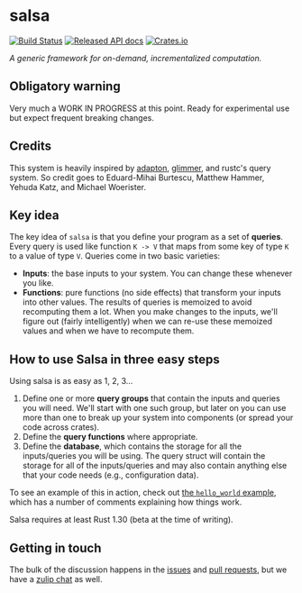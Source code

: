 # salsa

[![Build Status](https://travis-ci.org/salsa-rs/salsa.svg?branch=master)](https://travis-ci.org/salsa-rs/salsa)
[![Released API docs](https://docs.rs/salsa/badge.svg)](https://docs.rs/salsa)
[![Crates.io](https://img.shields.io/crates/v/salsa.svg)](https://crates.io/crates/salsa)

*A generic framework for on-demand, incrementalized computation.*

## Obligatory warning

Very much a WORK IN PROGRESS at this point. Ready for experimental use
but expect frequent breaking changes.

## Credits

This system is heavily inspired by [adapton](http://adapton.org/), [glimmer](https://github.com/glimmerjs/glimmer-vm), and rustc's query
system. So credit goes to Eduard-Mihai Burtescu, Matthew Hammer,
Yehuda Katz, and Michael Woerister.

## Key idea

The key idea of `salsa` is that you define your program as a set of
**queries**. Every query is used like function `K -> V` that maps from
some key of type `K` to a value of type `V`. Queries come in two basic
varieties:

- **Inputs**: the base inputs to your system. You can change these
  whenever you like.
- **Functions**: pure functions (no side effects) that transform your
  inputs into other values. The results of queries is memoized to
  avoid recomputing them a lot. When you make changes to the inputs,
  we'll figure out (fairly intelligently) when we can re-use these
  memoized values and when we have to recompute them.

## How to use Salsa in three easy steps

Using salsa is as easy as 1, 2, 3...

1. Define one or more **query groups** that contain the inputs
   and queries you will need. We'll start with one such group, but
   later on you can use more than one to break up your system into
   components (or spread your code across crates).
2. Define the **query functions** where appropriate.
3. Define the **database**, which contains the storage for all
   the inputs/queries you will be using. The query struct will contain
   the storage for all of the inputs/queries and may also contain
   anything else that your code needs (e.g., configuration data).

To see an example of this in action, check out [the `hello_world`
example](examples/hello_world/main.rs), which has a number of comments
explaining how things work.

Salsa requires at least Rust 1.30 (beta at the time of writing).

## Getting in touch

The bulk of the discussion happens in the [issues](https://github.com/salsa-rs/salsa/issues) 
and [pull requests](https://github.com/salsa-rs/salsa/pulls), 
but we have a [zulip chat](https://salsa.zulipchat.com/) as well.

